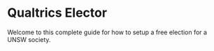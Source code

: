 # Qualtrics Elector

Welcome to this complete guide for how to setup a free election for a UNSW society.

